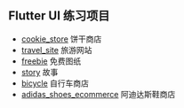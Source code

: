 ## Flutter UI 练习项目

- [cookie_store](https://github.com/januwA/flutter_app_ui/tree/master/cookie_store) 饼干商店
- [travel_site](https://github.com/januwA/flutter_app_ui/tree/master/travel_site) 旅游网站
- [freebie](https://github.com/januwA/flutter_app_ui/tree/master/freebie) 免费图纸
- [story](https://github.com/januwA/flutter_app_ui/tree/master/story) 故事
- [bicycle](https://github.com/januwA/flutter_app_ui/tree/master/bicycle) 自行车商店
- [adidas_shoes_ecommerce](https://github.com/januwA/flutter_app_ui/tree/master/adidas_shoes_ecommerce) 阿迪达斯鞋商店